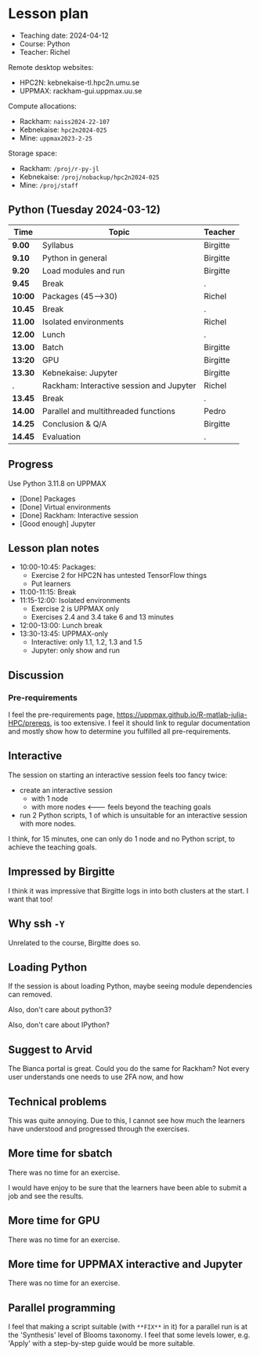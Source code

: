 # Lesson plan

* Teaching date: 2024-04-12
* Course: Python
* Teacher: Richel

Remote desktop websites:

* HPC2N: kebnekaise-tl.hpc2n.umu.se
* UPPMAX: rackham-gui.uppmax.uu.se

Compute allocations:

* Rackham: `naiss2024-22-107`
* Kebnekaise: `hpc2n2024-025`
* Mine: `uppmax2023-2-25`

Storage space:

* Rackham: `/proj/r-py-jl`
* Kebnekaise: `/proj/nobackup/hpc2n2024-025`
* Mine: `/proj/staff`

## Python (Tuesday 2024-03-12)

Time     |Topic                      |Teacher
---------|---------------------------|-------
**9.00** |Syllabus                   |Birgitte
**9.10** |Python in general          |Birgitte
**9.20** |Load modules and run       |Birgitte
**9.45** |Break                      |.
**10:00**|Packages  (45-->30)        |Richel
**10.45**|Break                      |.
**11.00**|Isolated environments      |Richel
**12.00**|Lunch                      |.
**13.00**|Batch                      |Birgitte
**13:20**|GPU                        |Birgitte
**13.30**|Kebnekaise: Jupyter        |Birgitte
.        |Rackham:  Interactive session and Jupyter|Richel
**13.45**|Break                      |.
**14.00**|Parallel and multithreaded functions|Pedro
**14.25**|Conclusion & Q/A           |Birgitte
**14.45**|Evaluation                 |.

## Progress

Use Python 3.11.8 on UPPMAX

* [Done] Packages
* [Done] Virtual environments
* [Done] Rackham:  Interactive session
* [Good enough] Jupyter


## Lesson plan notes

* 10:00-10:45: Packages:
    * Exercise 2 for HPC2N has untested TensorFlow things
    * Put learners
* 11:00-11:15: Break
* 11:15-12:00: Isolated environments
    * Exercise 2 is UPPMAX only
    * Exercises 2.4 and 3.4 take 6 and 13 minutes
* 12:00-13:00: Lunch break
* 13:30-13:45: UPPMAX-only
    * Interactive: only 1.1, 1.2, 1.3 and 1.5
    * Jupyter: only show and run


## Discussion

### Pre-requirements

I feel the pre-requirements page,
<https://uppmax.github.io/R-matlab-julia-HPC/prereqs>, is too extensive.
I feel it should link to regular documentation and mostly show
how to determine you fulfilled all pre-requirements.

## Interactive

The session on starting an interactive session feels too fancy twice:

* create an interactive session
    * with 1 node
    * with more nodes <--- feels beyond the teaching goals
* run 2 Python scripts, 1 of which is unsuitable for an interactive session
  with more nodes.

I think, for 15 minutes, one can only do 1 node and no Python script,
to achieve the teaching goals.

## Impressed by Birgitte

I think it was impressive that Birgitte logs in into both clusters at the start.
I want that too!

## Why ssh `-Y`

Unrelated to the course, Birgitte does so.

## Loading Python

If the session is about loading Python,
maybe seeing module dependencies can removed.

Also, don't care about python3?

Also, don't care about IPython?

## Suggest to Arvid

The Bianca portal is great. Could you do the same for Rackham?
Not every user understands one needs to use 2FA now, and how

## Technical problems

This was quite annoying. Due to this, I cannot see how much the
learners have understood and progressed through the exercises.

## More time for sbatch

There was no time for an exercise.

I would have enjoy to be sure that the learners have been able
to submit a job and see the results.

## More time for GPU

There was no time for an exercise.

## More time for UPPMAX interactive and Jupyter

There was no time for an exercise.

## Parallel programming

I feel that making a script suitable (with `**FIX**` in it)
for a parallel run is at the 'Synthesis' level of Blooms taxonomy.
I feel that some levels lower, e.g. 'Apply' with a step-by-step
guide would be more suitable.
